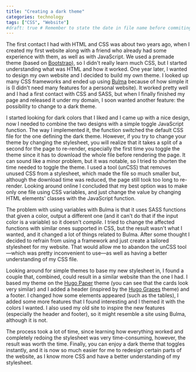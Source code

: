 ```yaml
---
title: "Creating a dark theme"
categories: technology
tags: ["CSS", "Website"]
#draft: true # Remember to state the date in file name before commiting!
---
```

The first contact I had with HTML and CSS was about two years ago, when I created my first website along with a friend who already had some experience with them, as well as with JavaScript. We used a premade theme (based on [Bootstrap](https://getbootstrap.com/)), so I didn't really learn much CSS, but I started understanding what was HTML and how it worked. One year later, I wanted to design my own website and I decided to build my own theme. I looked up many CSS frameworks and ended up using [Bulma](https://bulma.io/) because of how simple it is (I didn't need many features for a personal website). It worked pretty well and I had a first contact with CSS and SASS, but when I finally finished my page and released it under my domain, I soon wanted another feature: the possibility to change to a dark theme.

I started looking for dark colors that I liked and I came up with a nice design, now I needed to combine the two designs with a simple toggle JavaScript function. The way I implemented it, the function switched the default CSS file for the one defining the dark theme. However, if you try to change your theme by changing the stylesheet, you will realize that it takes a split of a second for the page to re-render, especially the first time you toggle the theme since it has to download the whole file before rendering the page. It can sound like a minor problem, but it was notable, so I tried to shorten the time needed to toggle the theme. I used a tool (unCSS) that removes unused CSS from a stylesheet, which made the file so much smaller but, although the download time was reduced, the page still took too long to re-render. Looking around online I concluded that my best option was to make only one file using CSS variables, and just change the value by changing HTML elements' classes with the JavaScript function.

The problem with using variables with Bulma is that it uses SASS functions that given a color, output a different one (and it can't do that if the input color is a variable) so it doesn't *compile*. I tried to change the affected functions with similar ones supported in CSS, but the result wasn't what I wanted, and it changed a lot of things related to Bulma. After some thought I decided to refrain from using a framework and just create a tailored stylesheet for my website. That would allow me to abandon the unCSS tool—which was pretty inconvenient to use—as well as having a better understanding of my CSS file.

Looking around for simple themes to base my new stylesheet in, I found a couple that, combined, could result in a similar website than the one I had. I based my theme on the [Hugo Paper](https://github.com/nanxiaobei/hugo-paper/) theme (you can see that the cards look very similar) and I added a header (inspired by the [Hugo Grapes](https://github.com/shankar/hugo-grapes/) theme) and a footer. I changed how some elements appeared (such as the tables), I added some more features that I found interesting and I themed it with the colors I wanted. I also used my old site to inspire the new features (especially the header and footer), so it might resemble a site using Bulma, although it is not.

The process took a lot of time, since learning how everything worked and completely redoing the stylesheet was very time-consuming, however, the result was worth the time. Finally, you can enjoy a dark theme that toggles instantly, and it is now so much easier for me to redesign certain parts of the website, as I know more CSS and have a better understanding of my stylesheet.
